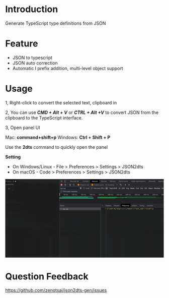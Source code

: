 # Introduction
Generate TypeScript type definitions from JSON


# Feature
*  JSON to typescript
*  JSON auto correction
*  Automatic I prefix addition, multi-level object support


# Usage

1, Right-click to convert the selected text, clipboard in

2, You can use ***CMD + Alt + V*** or ***CTRL + Alt +V*** to convert JSON from the clipboard to the TypeScript interface.

3, Open panel UI

Mac: **command+shift+p**
Windows: **Ctrl + Shift + P**

Use the **2dts** command to quickly open the panel


**Setting**
- On Windows/Linux - File > Preferences > Settings > JSON2dts
- On macOS - Code > Preferences > Settings > JSON2dts

![alt 属性文本](https://github.com/zenotsai/image-hosting/blob/master/frontend/json2dts.gif?raw=true)


# Question Feedback
https://github.com/zenotsai/json2dts-gen/issues